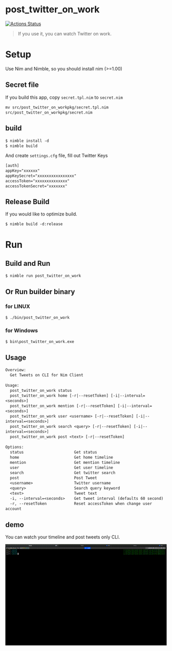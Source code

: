 # post_twitter_on_work

[![Actions Status](https://github.com/tubone24/post_twitter_on_work/workflows/Build%20and%20Test/badge.svg)](https://github.com/tubone24/post_twitter_on_work/actions)

> If you use it, you can watch Twitter on work.

# Setup

Use Nim and Nimble, so you should install nim (>=1.00)

## Secret file

If you build this app, copy `secret.tpl.nim` to `secret.nim`

```
mv src/post_twitter_on_workpkg/secret.tpl.nim src/post_twitter_on_workpkg/secret.nim
```

## build

```
$ nimble install -d
$ nimble build
```

And create `settings.cfg` file, fill out Twitter Keys

```
[auth]
appKey="xxxxxx"
appKeySecret="xxxxxxxxxxxxxxxx"
accessToken="xxxxxxxxxxxxxx"
accessTokenSecret="xxxxxxx"
```

## Release Build

If you would like to optimize build.

```
$ nimble build -d:release
```

# Run

## Build and Run

```
$ nimble run post_twitter_on_work
```

## Or Run builder binary 

### for LINUX

```
$ ./bin/post_twitter_on_work
```

### for Windows

```
$ bin\post_twitter_on_work.exe
```

## Usage

```
Overview:
  Get Tweets on CLI for Nim Client

Usage:
  post_twitter_on_work status
  post_twitter_on_work home [-r|--resetToken] [-i|--interval=<seconds>]
  post_twitter_on_work mention [-r|--resetToken] [-i|--interval=<seconds>]
  post_twitter_on_work user <username> [-r|--resetToken] [-i|--interval=<seconds>]
  post_twitter_on_work search <query> [-r|--resetToken] [-i|--interval=<seconds>]
  post_twitter_on_work post <text> [-r|--resetToken]

Options:
  status                      Get status
  home                        Get home timeline
  mention                     Get mention timeline
  user                        Get user timeline
  search                      Get twitter search
  post                        Post Tweet
  <username>                  Twitter username
  <query>                     Search query keyword
  <text>                      Tweet text
  -i, --interval=<seconds>    Get tweet interval (defaults 60 second)
  -r, --resetToken            Reset accessToken when change user account
```

## demo

You can watch your timeline and post tweets only CLI.

![img](./docs/images/demo.gif)